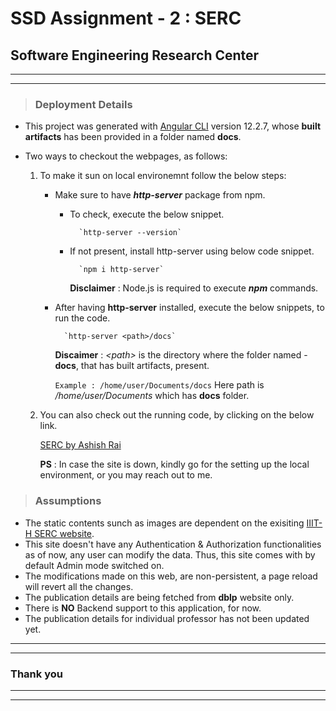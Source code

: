 # SSD Assignment - 2 : SERC 

## Software Engineering Research Center

---
---

>### Deployment Details

* This project was generated with [Angular CLI](https://github.com/angular/angular-cli) version 12.2.7, whose **built artifacts** has been provided in a folder named **docs**.

- Two ways to checkout the webpages, as follows:

    1. To make it sun on local environemnt follow the below steps:
        * Make sure to have _**http-server**_ package from npm.
            * To check, execute the below snippet.

                    `http-server --version`

            * If not present, install http-server using below code snippet.

                    `npm i http-server`

                **Disclaimer** : Node.js is required to execute **_npm_** commands.
            
        * After having **http-server** installed, execute the below snippets, to run the code.

                `http-server <path>/docs`
            
            **Discaimer** : _\<path\>_ is the directory where the folder named - **docs**, that has built artifacts, present.

            `Example : /home/user/Documents/docs`
            Here path is _/home/user/Documents_ which has **docs** folder.

    2. You can also check out the running code, by clicking on the below link.

        [SERC by Ashish Rai](https://ashishrai96.github.io/SERC)

        **PS** : In case the site is down, kindly go for the setting up the local environment, or you may reach out to me.



> ### Assumptions

* The static contents sunch as images are dependent on the exisiting [IIIT-H SERC website](https://serc.iiit.ac.in/).
* This site doesn't have any Authentication & Authorization functionalities as of now, any user can modify the data. Thus, this site comes with by default Admin mode switched on.
* The modifications made on this web, are non-persistent, a page reload will revert all the changes.
* The publication details are being fetched from **dblp** website only.
* There is **NO** Backend support to this application, for now.
* The publication details for individual professor has not been updated yet.


---
***
### Thank you
***
---
